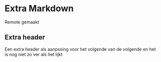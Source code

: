 # Extra Markdown

Remote gemaakt

## Extra header

Een extra header als aanpssing voor het volgende van de volgende en het is nog niet zo ver als het lijkt
